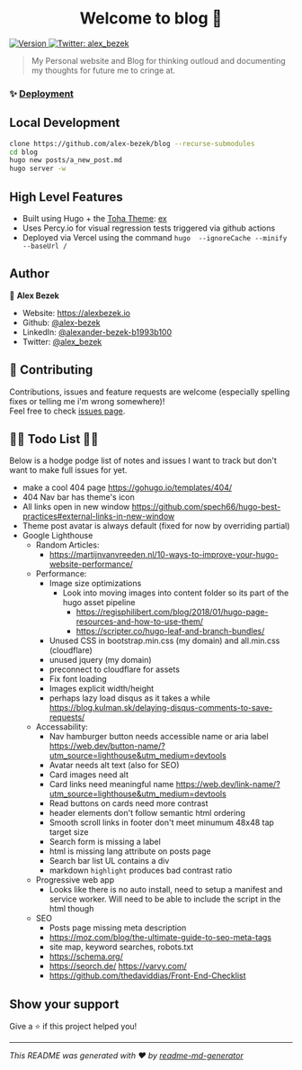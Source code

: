 <h1 align="center">Welcome to blog 👋</h1>
<p>
  <a href="https://percy.io/alex-bezek/blog" target="_blank">
    <img alt="Version" src="https://percy.io/static/images/percy-badge.svg">
  </a>
  <a href="https://twitter.com/alex_bezek" target="_blank">
    <img alt="Twitter: alex_bezek" src="https://img.shields.io/twitter/follow/alex_bezek.svg?style=social" />
  </a>
</p>

> My Personal website and Blog for thinking outloud and documenting my thoughts for future me to cringe at.

### ✨ [Deployment](https://alexbezek.io)

## Local Development

```sh
clone https://github.com/alex-bezek/blog --recurse-submodules
cd blog
hugo new posts/a_new_post.md
hugo server -w
```

## High Level Features
* Built using Hugo + the [Toha Theme](https://github.com/hossainemruz/toha/): [ex](https://github.com/hossainemruz/toha-example-site)
* Uses Percy.io for visual regression tests triggered via github actions
* Deployed via Vercel using the command `hugo  --ignoreCache --minify --baseUrl /`

## Author

👤 **Alex Bezek**

* Website: https://alexbezek.io
* Github: [@alex-bezek](https://github.com/alex-bezek)
* LinkedIn: [@alexander-bezek-b1993b100](https://linkedin.com/in/alexander-bezek-b1993b100)
* Twitter: [@alex\_bezek](https://twitter.com/alex_bezek)

## 🤝 Contributing

Contributions, issues and feature requests are welcome (especially spelling fixes or telling me i'm wrong somewhere)!<br />Feel free to check [issues page](https://github.com/alex-bezek/blog/issues).

## 🚧🚧 Todo List 🚧🚧

Below is a hodge podge list of notes and issues I want to track but don't want to make full issues for yet.

* make a cool 404 page https://gohugo.io/templates/404/
* 404 Nav bar has theme's icon
* All links open in new window https://github.com/spech66/hugo-best-practices#external-links-in-new-window
* Theme post avatar is always default (fixed for now by overriding partial)
* Google Lighthouse
  * Random Articles:
    * https://martijnvanvreeden.nl/10-ways-to-improve-your-hugo-website-performance/
  * Performance:
    * Image size optimizations
      * Look into moving images into content folder so its part of the hugo asset pipeline
        * https://regisphilibert.com/blog/2018/01/hugo-page-resources-and-how-to-use-them/
        * https://scripter.co/hugo-leaf-and-branch-bundles/
    * Unused CSS in bootstrap.min.css (my domain) and all.min.css (cloudflare)
    * unused jquery (my domain)
    * preconnect to cloudflare for assets
    * Fix font loading
    * Images explicit width/height
    * perhaps lazy load disqus as it takes a while https://blog.kulman.sk/delaying-disqus-comments-to-save-requests/
  * Accessability:
    * Nav hamburger button needs accessible name or aria label https://web.dev/button-name/?utm_source=lighthouse&utm_medium=devtools
    * Avatar needs alt text (also for SEO)
    * Card images need alt
    * Card links need meaningful name https://web.dev/link-name/?utm_source=lighthouse&utm_medium=devtools
    * Read buttons on cards need more contrast
    * header elements don't follow semantic html ordering
    * Smooth scroll links in footer don't meet minumum 48x48 tap target size
    * Search form is missing a label
    * html is missing lang attribute on posts page
    * Search bar list UL contains a div
    * markdown `highlight` produces bad contrast ratio
  * Progressive web app
    * Looks like there is no auto install, need to setup a manifest and service worker. Will need to be able to include the script in the html though
  * SEO
    * Posts page missing meta description
    * https://moz.com/blog/the-ultimate-guide-to-seo-meta-tags
    * site map, keyword searches, robots.txt
    * https://schema.org/
    * https://seorch.de/ https://varvy.com/
    * https://github.com/thedaviddias/Front-End-Checklist

## Show your support

Give a ⭐️ if this project helped you!

***
_This README was generated with ❤️ by [readme-md-generator](https://github.com/kefranabg/readme-md-generator)_